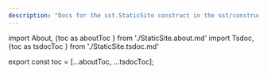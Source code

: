```yaml
---
description: "Docs for the sst.StaticSite construct in the sst/constructs package"
---
```


import About, {toc as aboutToc } from './StaticSite.about.md'
import Tsdoc, {toc as tsdocToc } from './StaticSite.tsdoc.md'

<About />
<Tsdoc />

export const toc = [...aboutToc, ...tsdocToc];
